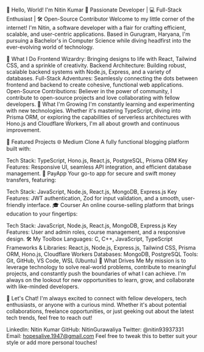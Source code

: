 👋 Hello, World! I'm Nitin Kumar
🌟 Passionate Developer | 💻 Full-Stack Enthusiast | 🛠️ Open-Source Contributor
Welcome to my little corner of the internet! I'm Nitin, a software developer with a flair for crafting efficient, scalable, and user-centric applications. Based in Gurugram, Haryana, I'm pursuing a Bachelor's in Computer Science while diving headfirst into the ever-evolving world of technology.

🚀 What I Do
Frontend Wizardry: Bringing designs to life with React, Tailwind CSS, and a sprinkle of creativity.
Backend Architecture: Building robust, scalable backend systems with Node.js, Express, and a variety of databases.
Full-Stack Adventures: Seamlessly connecting the dots between frontend and backend to create cohesive, functional web applications.
Open-Source Contributions: Believer in the power of community, I contribute to open-source projects and love collaborating with fellow developers.
🌱 What I'm Growing
I'm constantly learning and experimenting with new technologies. Whether it's mastering TypeScript, diving into Prisma ORM, or exploring the capabilities of serverless architectures with Hono.js and Cloudflare Workers, I'm all about growth and continuous improvement.

📂 Featured Projects
🌐 Medium Clone
A fully functional blogging platform built with:

Tech Stack: TypeScript, Hono.js, React.js, PostgreSQL, Prisma ORM
Key Features: Responsive UI, seamless API integration, and efficient database management.
💸 PayApp
Your go-to app for secure and swift money transfers, featuring:

Tech Stack: JavaScript, Node.js, React.js, MongoDB, Express.js
Key Features: JWT authentication, Zod for input validation, and a smooth, user-friendly interface.
🎓 Courser
An online course-selling platform that brings education to your fingertips:

Tech Stack: JavaScript, Node.js, React.js, MongoDB, Express.js
Key Features: User and admin roles, course management, and a responsive design.
🛠️ My Toolbox
Languages: C, C++, JavaScript, TypeScript
Frameworks & Libraries: React.js, Node.js, Express.js, Tailwind CSS, Prisma ORM, Hono.js, Cloudflare Workers
Databases: MongoDB, PostgreSQL
Tools: Git, GitHub, VS Code, WSL (Ubuntu)
🎯 What Drives Me
My mission is to leverage technology to solve real-world problems, contribute to meaningful projects, and constantly push the boundaries of what I can achieve. I'm always on the lookout for new opportunities to learn, grow, and collaborate with like-minded developers.

💬 Let's Chat!
I'm always excited to connect with fellow developers, tech enthusiasts, or anyone with a curious mind. Whether it's about potential collaborations, freelance opportunities, or just geeking out about the latest tech trends, feel free to reach out!

LinkedIn: Nitin Kumar
GitHub: NitinGurawaliya
Twitter: @nitin93937331
Email: hopesalive.1947@gmail.com
Feel free to tweak this to better suit your style or add more personal touches!
